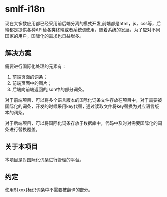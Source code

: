 # smlf-i18n

现在大多数应用都已经采用前后端分离的模式开发,前端都是html，js，css等，后端都是提供各种API给各类终端或者系统调使用，随着系统的发展，为了应对不同国家的用户，国际化的需求也日益增多。

## 解决方案

需要进行国际化处理的元素有：

1. 前端页面的词条；
2. 前端页面中的图片；
2. 后端向前端返回的json中的部分词条。

对于前端项目，可以将多个语言版本的国际化词条文件存放在项目中，对于需要被国际化的词条，开发的时候采用key代替，通过读取文件将key替换为对应语言版本的词条。

对于后端项目，可以将国际化词条存放于数据库中，代码中及时对需要国际化的词条进行替换覆盖。

## 关于本项目

本项目是对国际化词条进行管理的平台。

## 约定

使用${xxx}标识词条中不需要被翻译的部分。